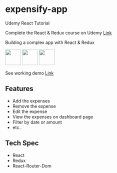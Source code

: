 # expensify-app
Udemy React Tutorial 

Complete the React & Redux course on Udemy [Link](https://www.udemy.com/react-2nd-edition)

Building a complex app with React & Redux
<p>
  <img src="https://res.cloudinary.com/yeondam88/image/upload/v1537633710/react-original.svg" width="50" />
  <img src="https://res.cloudinary.com/yeondam88/image/upload/v1537633860/sass-original.svg" width="50"/>
  <img src="https://res.cloudinary.com/yeondam88/image/upload/v1538025976/webpack-original.svg" width="50" />
</p>

See working demo [Link](https://react-redux-expensify-tutorial.herokuapp.com/)

## Features
- Add the expenses
- Remove the expense
- Edit the expense
- View the expenses on dashboard page
- Filter by date or amount
- etc..

## Tech Spec
- React
- Redux
- React-Router-Dom

